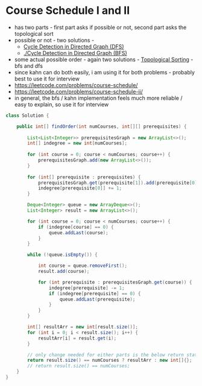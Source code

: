 # Course Schedule I and II

- has two parts - first part asks if possible or not, second part asks the topological sort
- possible or not - two solutions - 
  - [Cycle Detection in Directed Graph (DFS)](../Step%2015.2:%20Problems%20on%20BFS%20DFS/Cycle%20Detection%20in%20Directed%20Graph%20(DFS).md)
  - [./Cycle Detection in Directed Graph (BFS)](./Cycle%20Detection%20in%20Directed%20Graph%20(BFS).md)
- some actual possible order - again two solutions - [Topological Sorting](./Topological%20Sorting.md) - bfs and dfs
- since kahn can do both easily, i am using it for both problems - probably best to use it for interview
- https://leetcode.com/problems/course-schedule/
- https://leetcode.com/problems/course-schedule-ii/
- in general, the bfs / kahn implementation feels much more reliable / easy to explain, so use it for interview

```java
class Solution {

    public int[] findOrder(int numCourses, int[][] prerequisites) {
        
        List<List<Integer>> prerequisitesGraph = new ArrayList<>();
        int[] indegree = new int[numCourses];
        
        for (int course = 0; course < numCourses; course++) {
            prerequisitesGraph.add(new ArrayList<>());
        }
        
        for (int[] prerequisite : prerequisites) {
            prerequisitesGraph.get(prerequisite[1]).add(prerequisite[0]);
            indegree[prerequisite[0]] += 1;
        }

        Deque<Integer> queue = new ArrayDeque<>();
        List<Integer> result = new ArrayList<>();

        for (int course = 0; course < numCourses; course++) {
            if (indegree[course] == 0) {
                queue.addLast(course);
            }
        }

        while (!queue.isEmpty()) {

            int course = queue.removeFirst();
            result.add(course);

            for (int prerequisite : prerequisitesGraph.get(course)) {
                indegree[prerequisite] -= 1;
                if (indegree[prerequisite] == 0) {
                    queue.addLast(prerequisite);
                }
            }
        }

        int[] resultArr = new int[result.size()];
        for (int i = 0; i < result.size(); i++) {
            resultArr[i] = result.get(i);
        }

        // only change needed for either parts is the below return statements
        return result.size() == numCourses ? resultArr : new int[]{};
        // return result.size() == numCourses;
    }
}
```
